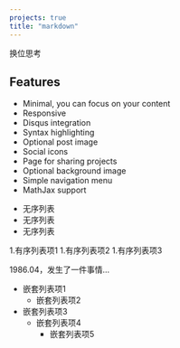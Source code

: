 ```yaml
---
projects: true
title: "markdown"
---
```

换位思考
## Features
* Minimal, you can focus on your content
* Responsive
* Disqus integration
* Syntax highlighting
* Optional post image
* Social icons
* Page for sharing projects
* Optional background image
* Simple navigation menu
* MathJax support

+ 无序列表
+ 无序列表
+ 无序列表

1.有序列表项1
1.有序列表项2
1.有序列表项3

1986\.04，发生了一件事情...

+ 嵌套列表项1  
    + 嵌套列表项2  
+ 嵌套列表项3  
    + 嵌套列表项4  
      + 嵌套列表项5  
